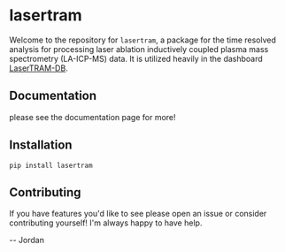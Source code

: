 # lasertram

Welcome to the repository for `lasertram`, a package for the time resolved analysis for processing laser ablation inductively coupled plasma mass spectrometry (LA-ICP-MS) data. It is utilized heavily in the dashboard [LaserTRAM-DB](https://github.com/jlubbersgeo/laserTRAM-DB).

## Documentation

please see the documentation page for more!

## Installation

```
pip install lasertram
```

## Contributing

If you have features you'd like to see please open an issue or consider contributing yourself! I'm always happy to have help.

-- Jordan
